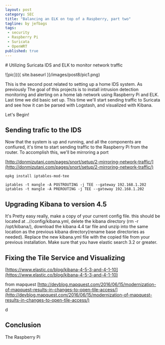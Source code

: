 ```yaml
---
layout: post
category: SEC
title: "Balancing an ELK on top of a Raspberry, part two"
tagline: by jefbags
tags: 
 - security
 - Raspberry Pi
 - Suricata
 - OpenWRT
published: true
---
```










<p />
# Utilizing Suricata IDS and ELK to monitor network traffic

![pic]({{ site.baseurl }}/images/post8/pic1.png)

This is the second post related to setting up a home IDS system.  As previously The goal of this projects is to install intrusion detection monitoring and alerting on a home lab network using Raspberry Pi and ELK.  Last time we did basic set up.  This time we'll start sending traffic to Suricata and see how it can be parsed with Logstash, and visualized with Kibana.

Let's Begin!

<!--more-->

## Sending trafic to the IDS

Now that the system is up and running, and all the components are confiured, it's time to start sending traffic to the Raspberry Pi from the router.  To accomplish this, we'll be mirroring a port 

[http://donmizutani.com/pages/snort/setup/2-mirroring-network-traffic/](http://donmizutani.com/pages/snort/setup/2-mirroring-network-traffic/)

	opkg install iptables-mod-tee

	iptables -t mangle -A POSTROUTING -j TEE --gateway 192.168.1.202
	iptables -t mangle -A PREROUTING -j TEE --gateway 192.168.1.202

## Upgrading Kibana to version 4.5

It's Pretty easy really, make a copy of your current config file. this should be located at ..//config/kibana.yml, delete the kibana directory (rm -r /opt/kibana/), download the kibana 4.4 tar file and unzip into the same location as the previous kibana directory(rename base directories as needed). Replace the new kibana.yml file with the copied file from your previous installation. Make sure that you have elastic search 3.2 or greater.

##  Fixing the Tile Service and Visualizing

[https://www.elastic.co/blog/kibana-4-5-3-and-4-1-10](https://www.elastic.co/blog/kibana-4-5-3-and-4-1-10)

from mapquest
[http://devblog.mapquest.com/2016/06/15/modernization-of-mapquest-results-in-changes-to-open-tile-access/](http://devblog.mapquest.com/2016/06/15/modernization-of-mapquest-results-in-changes-to-open-tile-access/)

d






## Conclusion
The Raspberry Pi 
